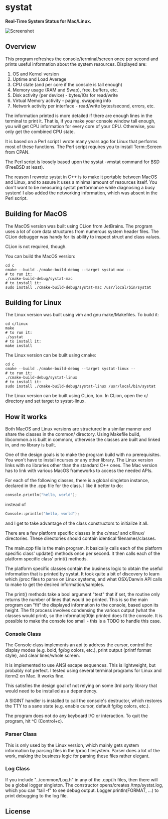 # systat
__Real-Time System Status for Mac/Linux.__

![Screenshot](../../raw/master/images/screenshot.png)

## Overview
This program refreshes the console/terminal/screen once per second and prints
useful information about the system resources.  Displayed are:

1) OS and Kernel version
2) Uptime and Load Average
3) CPU state (and per core if the console is tall enough)
4) Memory usage (RAM and Swap), free, buffers, etc.
5) Disk activity (per device) - bytes/IOs for read/write
6) Virtual Memory activity - paging, swapping info
7) Network activity per interface - read/write bytes/second, errors, etc.

The information printed is more detailed if there are enough lines in the
terminal to print it.  That is, if you make your console window tall enough, you
will get CPU information for every core of your CPU.  Otherwise, you only get
the combined CPU state.

It is based on a Perl script I wrote many years ago for Linux that performs most
of these functions.  The Perl script requires you to install Term::Screen from
CPAN.

The Perl script is loosely based upon the systat -vmstat command for BSD
(FreeBSD at least).

The reason I rewrote systat in C++ is to make it portable between MacOS and
Linux, and to assure it uses a minimal amount of resources itself.  You don't
want to be measuring systat performance while diagnosing a busy system!  I also
added the networking information, which was absent in the Perl script.

## Building for MacOS

The MacOS version was built using CLion from JetBrains.  The program uses a lot
of core data structures from numerous system header files.  The CLion debugger
was handy for its ability to inspect struct and class values.

CLion is not required, though.

You can build the MacOS version:
```
cd c
cmake --build ./cmake-build-debug --target systat-mac --
# to run it:
./cmake-build-debug/systat-mac
# to install it:
sudo install ./cmake-build-debug/systat-mac /usr/local/bin/systat
```

## Building for Linux

The Linux version was built using vim and gnu make/Makefiles.  To build it:
```
cd c/linux
make
# to run it:
./systat
# to install it:
make install
```

The Linux version can be built using cmake:
```
cd c
cmake --build ./cmake-build-debug --target systat-linux --
# to run it:
./cmake-build-debug/systat-linux
# to install it:
sudo install ./cmake-build-debug/systat-linux /usr/local/bin/systat
```

The Linux version can be built using CLion, too.  In CLion, open the c/
directory and set target to systat-linux.

## How it works

Both MacOS and Linux versions are structured in a similar manner and share the
classes in the common/ directory.  Using Makefile build, libcommon.a is built in
common/, otherwise the classes are built and linked in, and no library is built.

One of the design goals is to make the program build with no prerequisites.  You
won't have to install ncurses or any other library.  The Linux version links
with no libraries other than the standard C++ ones.  The Mac version has to link
with various MacOS frameworks to access the needed APIs.

For each of the following classes, there is a global singleton instance,
declared in the .cpp file for the class.  I like it better to do:
```c++
console.println("hello, world");
```
instead of
```c++
Console::println("hello, world");
```
and I get to take advantage of the class constructors to initialize it all.

There are a few platform specific classes in the c/mac/ and c/linux/
directories.  These directories should contain identical filenames/classes.

The main.cpp file is the main program.  It basically calls each of the platform
specific class' update() methods once per second.  It then calls each of the
platform specific class' print() methods.

The platform specific classes contain the business logic to obtain the useful
information that is printed by systat.  It took quite a bit of discovery to
learn which /proc files to parse on Linux systems, and what OSX/Darwin API calls
to make to get the desired information/samples.

The print() methods take a bool argument "test" that if set, the routine only
returns the number of lines that would be printed.  This is so the main program
can "fit" the displayed information to the console, based upon its height.  The
fit process involves condensing the various output (what the classes would 
print), so the informatioj00jn printed does fit the console.  It is possible 
to make the console too small - this is a TODO to handle this case.

### Console Class

The Console class implements an api to address the cursor, control the display
modes (e.g. bold, fg/bg colors, etc.), print output (printf format style), and
clear lines/whole screen.

It is implemented to use ANSI escape sequences.  This is lightweight, but
probably not perfect.  I tested using several terminal programs for Linux and
iterm2 on Mac.  It works fine.

This satisfies the design goal of not relying on some 3rd party library that
would need to be installed as a dependency.

A SIGINT handler is installed to call the console's destructor, which restores
the TTY to a sane state (e.g. enable cursor, default fg/bg colors, etc.).

The program does not do any keyboard I/O or interaction.  To quit the program,
hit ^C (Control+c).

### Parser Class

This is only used by the Linux version, which mainly gets system information by
parsing files in the /proc filesystem.  Parser does a lot of the work, making
the business logic for parsing these files rather elegant.

### Log Class

If you include "../common/Log.h" in any of the .cpp/.h files, then there will be
a global logger singleton.  The constructor opens/creates /tmp/systat.log, which
you can "tail -f" to see debug output.  Logger.println(FORMAT, ...) to print
debugging to the log file.

## License

